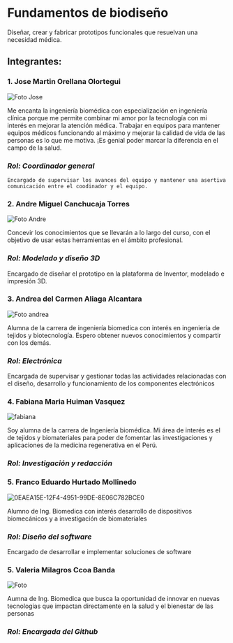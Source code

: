 # Fundamentos de biodiseño
Diseñar, crear y fabricar prototipos funcionales que resuelvan una necesidad médica.
## Integrantes:
### 1. Jose Martin Orellana Olortegui

![Foto Jose](https://github.com/Valeri0206/Fundamentos-de-Biodise-o/assets/164529958/3fbeb448-033d-4c3c-8047-9e4935d1a622)


Me encanta la ingeniería biomédica con especialización en ingeniería clínica porque me permite combinar mi amor por la tecnología con mi interés en mejorar la atención médica. Trabajar en equipos para mantener equipos médicos funcionando al máximo y mejorar la calidad de vida de las personas es lo que me motiva. ¡Es genial poder marcar la diferencia en el campo de la salud.

   ### *Rol: Coordinador general*

    Encargado de supervisar los avances del equipo y mantener una asertiva comunicación entre el coodinador y el equipo.

### 2. Andre Miguel Canchucaja Torres

![Foto Andre](https://github.com/Valeri0206/Fundamentos-de-Biodise-o/assets/164529958/6141a425-06b8-4bb8-b11e-eeadb8c8aee2)

Concevir los conocimientos que se llevarán a lo largo del curso, con el objetivo de usar estas herramientas en el ámbito profesional.

   ### *Rol: Modelado y diseño 3D*

   Encargado de diseñar el prototipo en la plataforma de Inventor, modelado e impresión 3D.

### 3. Andrea del Carmen Aliaga Alcantara

![Foto andrea](https://github.com/Valeri0206/Fundamentos-de-Biodise-o/assets/164529958/0c650e9c-b8cc-4b92-8ea2-892a75347a28)

Alumna de la carrera de ingeniería biomedica con interés en ingeniería de tejidos y biotecnología. Espero obtener nuevos conocimientos y compartir con los demás.

   ### *Rol: Electrónica*
   Encargada de supervisar y gestionar todas las actividades relacionadas con el diseño, desarrollo y funcionamiento de los componentes electrónicos

### 4. Fabiana Maria Huiman Vasquez

![fabiana](https://github.com/Valeri0206/Val/assets/164528953/f9925b68-85d8-4a89-8bcf-eb05a7fa13cf)

Soy alumna de la carrera de Ingeniería biomédica. Mi área de interés es el de tejidos y biomateriales para poder de fomentar las investigaciones y aplicaciones de la medicina regenerativa en el Perú.

   ### *Rol: Investigación y redacción*

### 5. Franco Eduardo Hurtado Mollinedo

   ![0EAEA15E-12F4-4951-99DE-8E06C782BCE0](https://github.com/Valeri0206/Val/assets/164529414/c4b2f527-ff7c-4d53-90d0-cdb1a061461f)

   Alumno de Ing. Biomedica con interés
desarrollo de dispositivos biomecánicos y a investigación de biomateriales
 
   ### *Rol: Diseño del software*

Encargado de desarrollar e implementar  soluciones de software
   
### 5. Valeria Milagros Ccoa Banda 

![Foto](https://github.com/Valeri0206/Fundamentos-de-Biodise-o/assets/164529958/7b6029b3-28e6-456b-b8d8-815d38e39fd7)


  Aumna de Ing. Biomedica que busca la oportunidad de innovar en nuevas tecnologias que impactan directamente en la salud y el bienestar de las personas

   ### *Rol: Encargada del Github*

